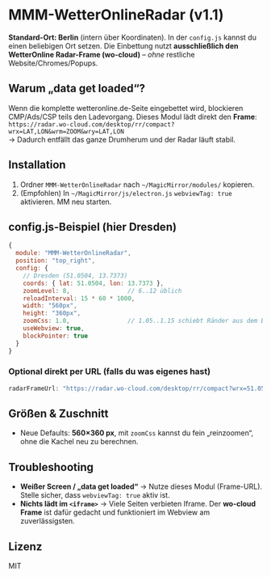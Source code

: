 # MMM-WetterOnlineRadar (v1.1)

**Standard-Ort: Berlin** (intern über Koordinaten). In der `config.js` kannst du einen beliebigen Ort setzen.
Die Einbettung nutzt **ausschließlich den WetterOnline Radar-Frame (wo-cloud)** – *ohne* restliche Website/Chromes/Popups.

## Warum „data get loaded“?
Wenn die komplette wetteronline.de-Seite eingebettet wird, blockieren CMP/Ads/CSP teils den Ladevorgang. Dieses Modul lädt direkt den **Frame**:
`https://radar.wo-cloud.com/desktop/rr/compact?wrx=LAT,LON&wrm=ZOOM&wry=LAT,LON`  
→ Dadurch entfällt das ganze Drumherum und der Radar läuft stabil.

## Installation
1. Ordner `MMM-WetterOnlineRadar` nach `~/MagicMirror/modules/` kopieren.
2. (Empfohlen) In `~/MagicMirror/js/electron.js` `webviewTag: true` aktivieren. MM neu starten.

## config.js-Beispiel (hier **Dresden**)
```js
{
  module: "MMM-WetterOnlineRadar",
  position: "top_right",
  config: {
    // Dresden (51.0504, 13.7373)
    coords: { lat: 51.0504, lon: 13.7373 },
    zoomLevel: 8,                // 6..12 üblich
    reloadInterval: 15 * 60 * 1000,
    width: "560px",
    height: "360px",
    zoomCss: 1.0,                // 1.05..1.15 schiebt Ränder aus dem Bild
    useWebview: true,
    blockPointer: true
  }
}
```

### Optional direkt per URL (falls du was eigenes hast)
```js
radarFrameUrl: "https://radar.wo-cloud.com/desktop/rr/compact?wrx=51.0504,13.7373&wrm=8&wry=51.0504,13.7373"
```

## Größen & Zuschnitt
- Neue Defaults: **560×360 px**, mit `zoomCss` kannst du fein „reinzoomen“, ohne die Kachel neu zu berechnen.

## Troubleshooting
- **Weißer Screen / „data get loaded“** → Nutze dieses Modul (Frame-URL). Stelle sicher, dass `webviewTag: true` aktiv ist.
- **Nichts lädt im `<iframe>`** → Viele Seiten verbieten Iframe. Der **wo-cloud Frame** ist dafür gedacht und funktioniert im Webview am zuverlässigsten.

## Lizenz
MIT

